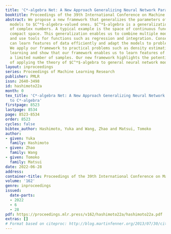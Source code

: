 ```yaml
---
title: 'C*-algebra Net: A New Approach Generalizing Neural Network Parameters to C*-algebra'
booktitle: Proceedings of the 39th International Conference on Machine Learning
abstract: We propose a new framework that generalizes the parameters of neural network
  models to $C^*$-algebra-valued ones. $C^*$-algebra is a generalization of the space
  of complex numbers. A typical example is the space of continuous functions on a
  compact space. This generalization enables us to combine multiple models continuously
  and use tools for functions such as regression and integration. Consequently, we
  can learn features of data efficiently and adapt the models to problems continuously.
  We apply our framework to practical problems such as density estimation and few-shot
  learning and show that our framework enables us to learn features of data even with
  a limited number of samples. Our new framework highlights the potential possibility
  of applying the theory of $C^*$-algebra to general neural network models.
layout: inproceedings
series: Proceedings of Machine Learning Research
publisher: PMLR
issn: 2640-3498
id: hashimoto22a
month: 0
tex_title: 'C*-algebra Net: A New Approach Generalizing Neural Network Parameters
  to C*-algebra'
firstpage: 8523
lastpage: 8534
page: 8523-8534
order: 8523
cycles: false
bibtex_author: Hashimoto, Yuka and Wang, Zhao and Matsui, Tomoko
author:
- given: Yuka
  family: Hashimoto
- given: Zhao
  family: Wang
- given: Tomoko
  family: Matsui
date: 2022-06-28
address:
container-title: Proceedings of the 39th International Conference on Machine Learning
volume: '162'
genre: inproceedings
issued:
  date-parts:
  - 2022
  - 6
  - 28
pdf: https://proceedings.mlr.press/v162/hashimoto22a/hashimoto22a.pdf
extras: []
# Format based on citeproc: http://blog.martinfenner.org/2013/07/30/citeproc-yaml-for-bibliographies/
---
```

